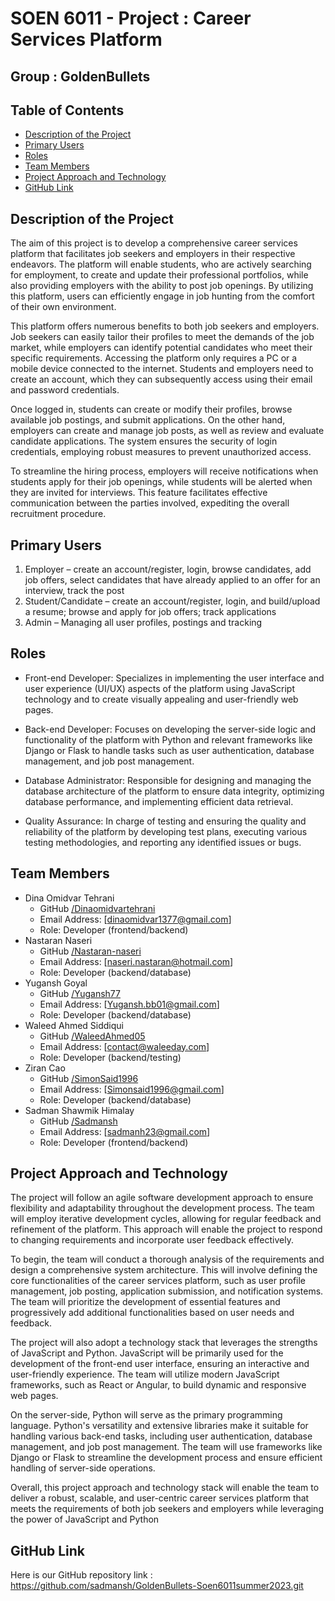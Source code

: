 # SOEN 6011 - Project : Career Services Platform
## Group : GoldenBullets


## Table of Contents
- [Description of the Project](#description_of_the_project)
- [Primary Users](#main-users)
- [Roles](#roles)
- [Team Members](#team_members)
- [Project Approach and Technology](#project_approach)
- [GitHub Link](#github_link) 

<a name="description_of_the_project"></a>
## Description of the Project 

The aim of this project is to develop a comprehensive career services platform that facilitates job seekers and employers in their respective endeavors. The platform will enable students, who are actively searching for employment, to create and update their professional portfolios, while also providing employers with the ability to post job openings. By utilizing this platform, users can efficiently engage in job hunting from the comfort of their own environment.

This platform offers numerous benefits to both job seekers and employers. Job seekers can easily tailor their profiles to meet the demands of the job market, while employers can identify potential candidates who meet their specific requirements. Accessing the platform only requires a PC or a mobile device connected to the internet. Students and employers need to create an account, which they can subsequently access using their email and password credentials.

Once logged in, students can create or modify their profiles, browse available job postings, and submit applications. On the other hand, employers can create and manage job posts, as well as review and evaluate candidate applications. The system ensures the security of login credentials, employing robust measures to prevent unauthorized access.

To streamline the hiring process, employers will receive notifications when students apply for their job openings, while students will be alerted when they are invited for interviews. This feature facilitates effective communication between the parties involved, expediting the overall recruitment procedure.

<a name="main-users"></a>
## Primary Users
1. Employer – create an account/register, login, browse candidates, add job offers, select candidates that have already applied to an offer for an interview, track the post
2. Student/Candidate – create an account/register, login, and build/upload a resume; browse and apply for job offers; track applications
3. Admin – Managing all user profiles, postings and tracking

<a name="roles"></a>
## Roles

* Front-end Developer: Specializes in implementing the user interface and user experience (UI/UX) aspects of the platform using JavaScript technology and to create visually appealing and user-friendly web pages.
  
* Back-end Developer: Focuses on developing the server-side logic and functionality of the platform with Python and relevant frameworks like Django or Flask to handle tasks such as user authentication, database management, and job post management.
  
* Database Administrator: Responsible for designing and managing the database architecture of the platform to ensure data integrity, optimizing database performance, and implementing efficient data retrieval.
  
* Quality Assurance: In charge of testing and ensuring the quality and reliability of the platform by developing test plans, executing various testing methodologies, and reporting any identified issues or bugs.
  

<a name="team_members"></a>
## Team Members

- Dina Omidvar Tehrani
  - GitHub [/Dinaomidvartehrani](https://github.com/dinaomidvartehrani)
  - Email Address: [dinaomidvar1377@gmail.com]
  - Role: Developer (frontend/backend)
- Nastaran Naseri
  - GitHub [/Nastaran-naseri](https://github.com/nastaran-naseri)
  - Email Address: [naseri.nastaran@hotmail.com]
  - Role: Developer (backend/database)
- Yugansh Goyal
  - GitHub [/Yugansh77](https://github.com/yugansh77)
  - Email Address: [Yugansh.bb01@gmail.com]
  - Role: Developer (backend/database)
- Waleed Ahmed Siddiqui
  - GitHub [/WaleedAhmed05](https://github.com/WaleedAhmed05)
  - Email Address: [contact@waleeday.com]
  - Role: Developer (backend/testing)
- Ziran Cao
  - GitHub [/SimonSaid1996](https://github.com/SimonSaid1996)
  - Email Address: [Simonsaid1996@gmail.com]
  - Role: Developer (backend/database)
- Sadman Shawmik Himalay
  - GitHub [/Sadmansh](https://github.com/sadmansh)
  - Email Address: [sadmanh23@gmail.com]
  - Role: Developer (frontend/backend)

<a name="project_approach"></a>
## Project Approach and Technology

The project will follow an agile software development approach to ensure flexibility and adaptability throughout the development process. The team will employ iterative development cycles, allowing for regular feedback and refinement of the platform. This approach will enable the project to respond to changing requirements and incorporate user feedback effectively.

To begin, the team will conduct a thorough analysis of the requirements and design a comprehensive system architecture. This will involve defining the core functionalities of the career services platform, such as user profile management, job posting, application submission, and notification systems. The team will prioritize the development of essential features and progressively add additional functionalities based on user needs and feedback.

The project will also adopt a technology stack that leverages the strengths of JavaScript and Python. JavaScript will be primarily used for the development of the front-end user interface, ensuring an interactive and user-friendly experience. The team will utilize modern JavaScript frameworks, such as React or Angular, to build dynamic and responsive web pages.

On the server-side, Python will serve as the primary programming language. Python's versatility and extensive libraries make it suitable for handling various back-end tasks, including user authentication, database management, and job post management. The team will use frameworks like Django or Flask to streamline the development process and ensure efficient handling of server-side operations.

Overall, this project approach and technology stack will enable the team to deliver a robust, scalable, and user-centric career services platform that meets the requirements of both job seekers and employers while leveraging the power of JavaScript and Python

<a name="github_link"></a>
## GitHub Link 
Here is our GitHub repository link : https://github.com/sadmansh/GoldenBullets-Soen6011summer2023.git
